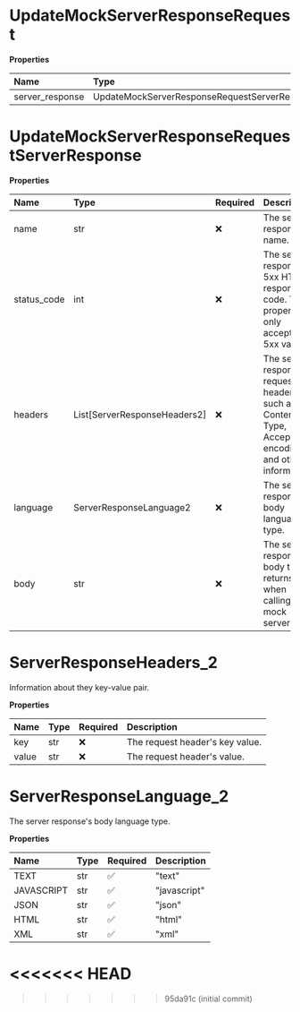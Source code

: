 # UpdateMockServerResponseRequest

**Properties**

| Name            | Type                                          | Required | Description |
| :-------------- | :-------------------------------------------- | :------- | :---------- |
| server_response | UpdateMockServerResponseRequestServerResponse | ❌       |             |

# UpdateMockServerResponseRequestServerResponse

**Properties**

| Name        | Type                         | Required | Description                                                                                           |
| :---------- | :--------------------------- | :------- | :---------------------------------------------------------------------------------------------------- |
| name        | str                          | ❌       | The server response's name.                                                                           |
| status_code | int                          | ❌       | The server response's 5xx HTTP response code. This property only accepts 5xx values.                  |
| headers     | List[ServerResponseHeaders2] | ❌       | The server response's request headers, such as Content-Type, Accept, encoding, and other information. |
| language    | ServerResponseLanguage2      | ❌       | The server response's body language type.                                                             |
| body        | str                          | ❌       | The server response's body that returns when calling the mock server.                                 |

# ServerResponseHeaders_2

Information about they key-value pair.

**Properties**

| Name  | Type | Required | Description                     |
| :---- | :--- | :------- | :------------------------------ |
| key   | str  | ❌       | The request header's key value. |
| value | str  | ❌       | The request header's value.     |

# ServerResponseLanguage_2

The server response's body language type.

**Properties**

| Name       | Type | Required | Description  |
| :--------- | :--- | :------- | :----------- |
| TEXT       | str  | ✅       | "text"       |
| JAVASCRIPT | str  | ✅       | "javascript" |
| JSON       | str  | ✅       | "json"       |
| HTML       | str  | ✅       | "html"       |
| XML        | str  | ✅       | "xml"        |
<<<<<<< HEAD
=======

<!-- This file was generated by liblab | https://liblab.com/ -->
>>>>>>> 95da91c (initial commit)
